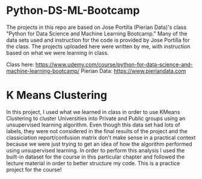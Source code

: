 # Python-DS-ML-Bootcamp
The projects in this repo are based on Jose Portilla (Pierian Data)'s class "Python for Data Science and Machine Learning Bootcamp." Many of the data sets used and instruction for the code is provided by Jose Portilla for the class. The projects uploaded here were written by me, with instruction based on what we were learning in class.

Class here: https://www.udemy.com/course/python-for-data-science-and-machine-learning-bootcamp/ 
Pierian Data: https://www.pieriandata.com

# K Means Clustering
In this project, I used what we learned in class in order to use KMeans Clustering to cluster Universities into Private and Public groups using an unsupervised learning algorithm. Even though this data set had lots of labels, they were not considered in the final results of the project and the classiciation report/confusion matrix don't make sense in a practical context because we were just trying to get an idea of how the algorithm performed using unsupervised learning. In order to perform this analysis I used the built-in dataset for the course in this particular chapter and followed the lecture material in order to better structure my code. This is a practice project for the course!
